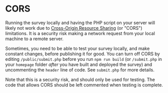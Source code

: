 # CORS

Running the survey locally and having the PHP script
on your server will likely not work due to
[Cross-Origin Resource Sharing](https://developer.mozilla.org/en-US/docs/Web/HTTP/CORS)
(or "CORS") limitations. It is a security risk making a network request
from your local machine to a remote server.

Sometimes, you need to be able to test your survey locally, and make constant changes,
before publishing it for good. You can turn off CORS by editing `/public/submit.php`
before you run `npm run build` (or `/submit.php` in your `homepage` folder
_after_ you have built and deployed the survey) and uncommenting the `header` line of code.
See `submit.php` for more details.

Note that this is a security risk, and should only be used for testing.
The code that allows CORS should be left commented when testing is complete.
